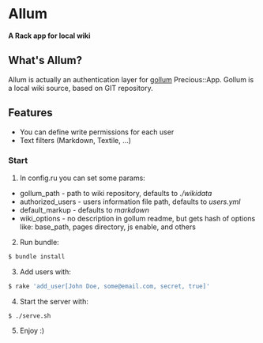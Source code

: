 # Allum

**A Rack app for local wiki**

## What's Allum?

Allum is actually an authentication layer for [gollum](https://github.com/gollum/gollum) Precious::App.
Gollum is a local wiki source, based on GIT repository.

## Features

- You can define write permissions for each user
- Text filters (Markdown, Textile, ...)

### Start

1. In config.ru you can set some params:
  * gollum_path - path to wiki repository, defaults to *./wikidata*
  * authorized_users - users information file path, defaults to *users.yml*
  * default_markup - defaults to *markdown*
  * wiki_options - no description in gollum readme, but gets hash of options like: base_path, pages directory, js enable, and others

2. Run bundle:

```sh
$ bundle install
```

3. Add users with:

```sh
$ rake 'add_user[John Doe, some@email.com, secret, true]'
```

4. Start the server with:

```sh
$ ./serve.sh
```

5. Enjoy :)
